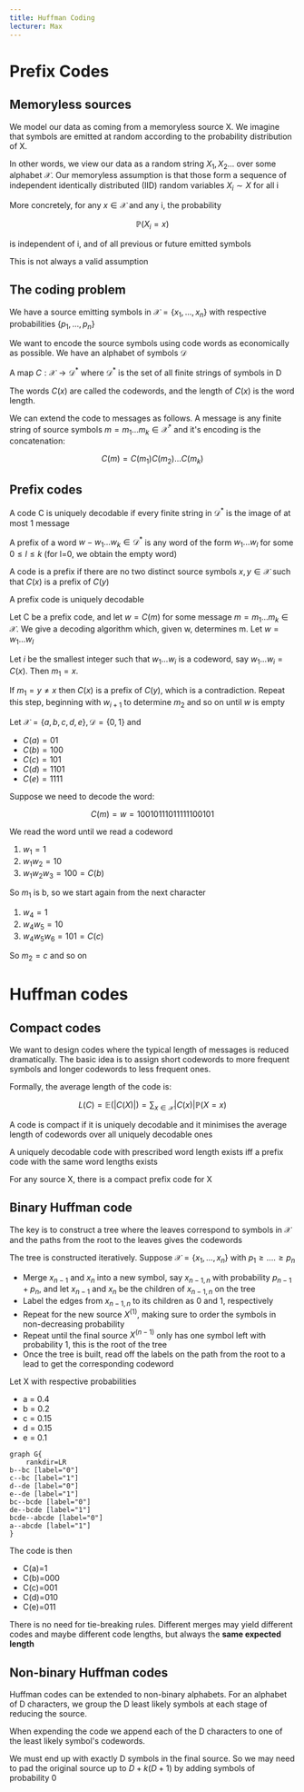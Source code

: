 ```yaml
---
title: Huffman Coding
lecturer: Max
---
```


# Prefix Codes

## Memoryless sources

We model our data as coming from a memoryless source X. We imagine that symbols are emitted at random according to the probability distribution of X.

In other words, we view our data as a random string $X_1,X_2...$ over some alphabet $\mathscr{X}$. Our memoryless assumption is that those form a sequence of independent identically distributed (IID) random variables $X_i\sim X$ for all i

More concretely, for any $x\in\mathscr{X}$ and any i, the probability

$$
\mathbb{P}(X_i=x)
$$

is independent of i, and of all previous or future emitted symbols

<Important>

This is not always a valid assumption

</Important>

## The coding problem

We have a source emitting symbols in $\mathscr{X}=\{x_1,...,x_n\}$ with respective probabilities $\{p_1,...,p_n\}$

We want to encode the source symbols using code words as economically as possible. We have an alphabet of symbols $\mathscr{D}$

<Definition name="Source code">

A map $C:\mathscr{X}\rightarrow\mathscr{D}^*$ where $\mathscr{D}^*$ is the set of all finite strings of symbols in D

</Definition>

The words $C(x)$ are called the codewords, and the length of $C(x)$ is the word length.

We can extend the code to messages as follows. A message is any finite string of source symbols $m=m_1...m_k\in \mathscr{X}^*$ and it's encoding is the concatenation:

$$
C(m)=C(m_1)C(m_2)...C(m_k)
$$

## Prefix codes

<Definition name="Uniquely decodable">

A code C is uniquely decodable if every finite string in $\mathscr{D}^*$ is the image of at most 1 message

</Definition>

A prefix of a word $w-w_1...w_k\in \mathscr{D}^*$ is any word of the form $w_1...w_l$ for some $0\leqslant l \leqslant k$ (for l=0, we obtain the empty word)

<Definition name="Prefix">

A code is a prefix if there are no two distinct source symbols $x,y\in \mathscr{X}$ such that $C(x)$ is a prefix of $C(y)$

</Definition>

<Theorem>

A prefix code is uniquely decodable

</Theorem>

Let C be a prefix code, and let $w=C(m)$ for some message $m=m_1...m_k\in\mathscr{X}$. We give a decoding algorithm which, given w, determines m. Let $w=w_1...w_l$

Let $i$ be the smallest integer such that $w_1...w_i$ is a codeword, say $w_1...w_i=C(x)$. Then $m_1=x$.

If $m_1=y\neq x$ then $C(x)$ is a prefix of $C(y)$, which is a contradiction. Repeat this step, beginning with $w_{i+1}$ to determine $m_2$ and so on until $w$ is empty

<Example>

Let $\mathscr{X}=\{a,b,c,d,e\}, \mathscr{D}=\{0,1\}$ and

-   $C(a)=01$
-   $C(b)=100$
-   $C(c)=101$
-   $C(d)=1101$
-   $C(e)=1111$

Suppose we need to decode the word:

$$
C(m)= w = 10010111011111100101
$$

We read the word until we read a codeword

1. $w_1=1$
2. $w_1w_2=10$
3. $w_1w_2w_3=100=C(b)$

So $m_1$ is b, so we start again from the next character

1. $w_4=1$
2. $w_4w_5=10$
3. $w_4w_5w_6=101=C(c)$

So $m_2=c$ and so on

</Example>

# Huffman codes

## Compact codes

We want to design codes where the typical length of messages is reduced dramatically. The basic idea is to assign short codewords to more frequent symbols and longer codewords to less frequent ones.

Formally, the average length of the code is:

$$
L(C)=\mathbb{E}(|C(X)|)=\sum_{x \in \mathscr{X}}|C(x)| \mathbb{P}(X=x)
$$

<Definition name="Compact">

A code is compact if it is uniquely decodable and it minimises the average length of codewords over all uniquely decodable ones

</Definition>

<Theorem>

A uniquely decodable code with prescribed word length exists iff a prefix code with the same word lengths exists

</Theorem>

<Corollary>

For any source X, there is a compact prefix code for X

</Corollary>

## Binary Huffman code

The key is to construct a tree where the leaves correspond to symbols in $\mathscr{X}$ and the paths from the root to the leaves gives the codewords

The tree is constructed iteratively. Suppose $\mathscr{X}=\{x_1,...,x_n\}$ with $p_1\geqslant .... \geqslant p_n$

-   Merge $x_{n-1}$ and $x_n$ into a new symbol, say $x_{n-1,n}$ with probability $p_{n-1}+p_{n}$, and let $x_{n-1}$ and $x_n$ be the children of $x_{n-1,n}$ on the tree
-   Label the edges from $x_{n-1,n}$ to its children as 0 and 1, respectively
-   Repeat for the new source $X^{(1)}$, making sure to order the symbols in non-decreasing probability
-   Repeat until the final source $X^{(n-1)}$ only has one symbol left with probability 1, this is the root of the tree
-   Once the tree is built, read off the labels on the path from the root to a lead to get the corresponding codeword

<Example title="Non-binary huffman code">

Let X with respective probabilities

-   a = 0.4
-   b = 0.2
-   c = 0.15
-   d = 0.15
-   e = 0.1

```graphviz
graph G{
    rankdir=LR
b--bc [label="0"]
c--bc [label="1"]
d--de [label="0"]
e--de [label="1"]
bc--bcde [label="0"]
de--bcde [label="1"]
bcde--abcde [label="0"]
a--abcde [label="1"]
}
```

The code is then

-   C(a)=1
-   C(b)=000
-   C(c)=001
-   C(d)=010
-   C(e)=011

</Example>

There is no need for tie-breaking rules. Different merges may yield different codes and maybe different code lengths, but always the **same expected length**

## Non-binary Huffman codes

Huffman codes can be extended to non-binary alphabets. For an alphabet of D characters, we group the D least likely symbols at each stage of reducing the source.

When expending the code we append each of the D characters to one of the least likely symbol's codewords.

We must end up with exactly D symbols in the final source. So we may need to pad the original source up to $D+k(D+1)$ by adding symbols of probability 0
